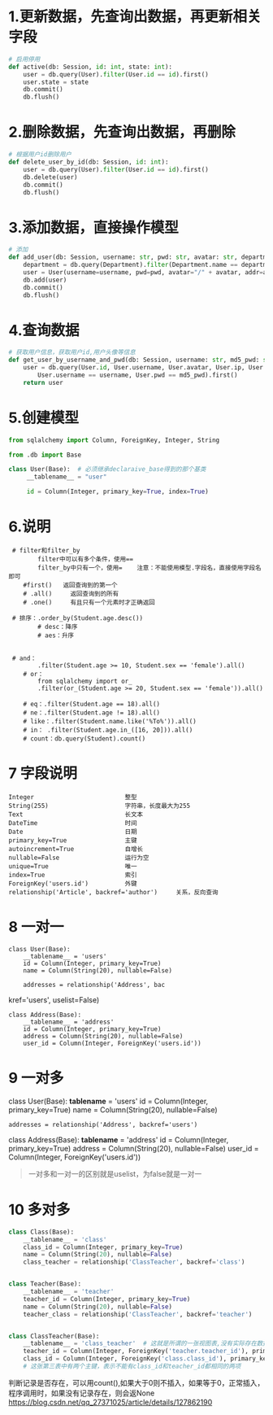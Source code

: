 # 1.更新数据，先查询出数据，再更新相关字段

```python
# 启用停用
def active(db: Session, id: int, state: int):
    user = db.query(User).filter(User.id == id).first()
    user.state = state
    db.commit()
    db.flush()
```

# 2.删除数据，先查询出数据，再删除

```python
# 根据用户id删除用户
def delete_user_by_id(db: Session, id: int):
    user = db.query(User).filter(User.id == id).first()
    db.delete(user)
    db.commit()
    db.flush()
```

# 3.添加数据，直接操作模型

```python
# 添加
def add_user(db: Session, username: str, pwd: str, avatar: str, department_name: str, addr: str, state: int):
    department = db.query(Department).filter(Department.name == department_name).first()
    user = User(username=username, pwd=pwd, avatar="/" + avatar, addr=addr, state=state, dep_id=department.id)
    db.add(user)
    db.commit()
    db.flush()
```

# 4.查询数据

```python
# 获取用户信息，获取用户id,用户头像等信息
def get_user_by_username_and_pwd(db: Session, username: str, md5_pwd: str) -> User:
    user = db.query(User.id, User.username, User.avatar, User.ip, User.last_login_date, User.state).filter(
        User.username == username, User.pwd == md5_pwd).first()
    return user
```

# 5.创建模型

```python
from sqlalchemy import Column, ForeignKey, Integer, String

from .db import Base

class User(Base):  # 必须继承declaraive_base得到的那个基类
     __tablename__ = "user"

     id = Column(Integer, primary_key=True, index=True)
```

# 6.说明

     # filter和filter_by
            filter中可以有多个条件，使用==
            filter_by中只有一个，使用=    注意：不能使用模型.字段名，直接使用字段名即可
        #first()   返回查询到的第一个
        # .all()     返回查询到的所有
        # .one()     有且只有一个元素时才正确返回
    
     # 排序：.order_by(Student.age.desc()) 
            # desc：降序
            # aes：升序
    
    
     # and：
            .filter(Student.age >= 10, Student.sex == 'female').all()
        # or：
            from sqlalchemy import or_
            .filter(or_(Student.age >= 20, Student.sex == 'female')).all()
    
        # eq：.filter(Student.age == 18).all()
        # ne：.filter(Student.age != 18).all()
        # like：.filter(Student.name.like('%To%')).all()
        # in： .filter(Student.age.in_([16, 20])).all()
        # count：db.query(Student).count()

# 7 字段说明

    Integer                         整型
    String(255)                     字符串，长度最大为255
    Text                            长文本
    DateTime                        时间
    Date                            日期
    primary_key=True                主键
    autoincrement=True              自增长
    nullable=False                  运行为空
    unique=True                     唯一
    index=True                      索引
    ForeignKey('users.id')          外键
    relationship('Article', backref='author')     关系，反向查询

# 8 一对一

    class User(Base):
        __tablename__ = 'users'
        id = Column(Integer, primary_key=True)
        name = Column(String(20), nullable=False)
    
        addresses = relationship('Address', bac

kref='users', uselist=False)

    class Address(Base):
        __tablename__ = 'address'
        id = Column(Integer, primary_key=True)
        address = Column(String(20), nullable=False)
        user_id = Column(Integer, ForeignKey('users.id'))

# 9 一对多

class User(Base):
    __tablename__ = 'users'
    id = Column(Integer, primary_key=True)
    name = Column(String(20), nullable=False)

    addresses = relationship('Address', backref='users')

class Address(Base):
    __tablename__ = 'address'
    id = Column(Integer, primary_key=True)
    address = Column(String(20), nullable=False)
    user_id = Column(Integer, ForeignKey('users.id'))

> 一对多和一对一的区别就是uselist，为false就是一对一

# 10 多对多

```python
class Class(Base):
    __tablename__ = 'class'
    class_id = Column(Integer, primary_key=True)
    name = Column(String(20), nullable=False)
    class_teacher = relationship('ClassTeacher', backref='class')


class Teacher(Base):
    __tablename__ = 'teacher'
    teacher_id = Column(Integer, primary_key=True)
    name = Column(String(20), nullable=False)
    teacher_class = relationship('ClassTeacher', backref='teacher')


class ClassTeacher(Base):
    __tablename__ = 'class_teacher'  # 这就是所谓的一张视图表,没有实际存在数据，但是凭借关系型数据库的特点可以体现出一些数据关系
    teacher_id = Column(Integer, ForeignKey('teacher.teacher_id'), primary_key=True)
    class_id = Column(Integer, ForeignKey('class.class_id'), primary_key=True)
    # 这张第三表中有两个主键，表示不能有class_id和teacher_id都相同的两项
```

判断记录是否存在，可以用count(),如果大于0则不插入，如果等于0，正常插入，程序调用时，如果没有记录存在，则会返None
https://blog.csdn.net/qq_27371025/article/details/127862190
